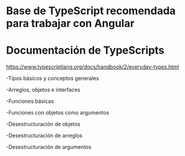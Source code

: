 # Base de TypeScript recomendada para trabajar con Angular 

# Documentación de TypeScripts
https://www.typescriptlang.org/docs/handbook/2/everyday-types.html

-Tipos básicos y conceptos generales

-Arreglos, objetos e interfaces

-Funciones básicas

-Funciones con objetos como argumentos

-Desestructuración de objetos

-Desestructuración de arreglos

-Desestructuración de argumentos

